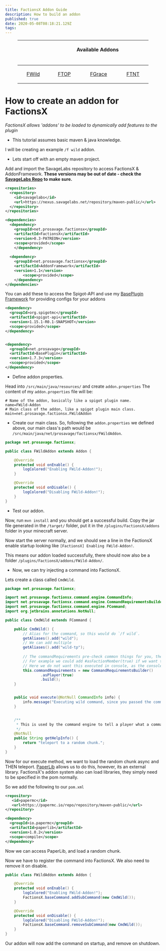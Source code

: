 ```yaml
---
title: FactionsX Addon Guide
description: How to build an addon
published: true
date: 2020-05-08T08:18:21.129Z
tags: 
---
```


<figure class="table"><table><thead><tr><th colspan="4"><p style="text-align:center;">
&nbsp; &nbsp; &nbsp; &nbsp; &nbsp; &nbsp; &nbsp; &nbsp; &nbsp; &nbsp; &nbsp; &nbsp; &nbsp; &nbsp; &nbsp; &nbsp; &nbsp; &nbsp; &nbsp; &nbsp; &nbsp; Available Addons &nbsp; &nbsp; &nbsp; &nbsp; &nbsp; &nbsp; &nbsp; &nbsp; &nbsp; &nbsp; &nbsp; &nbsp; &nbsp; &nbsp; &nbsp; &nbsp; &nbsp; &nbsp; &nbsp; &nbsp; &nbsp; &nbsp; &nbsp; &nbsp;&nbsp;</p></th></tr></thead>
<tbody><tr><td><p style="text-align:center;"><a href="https://wiki.savagelabs.net/factions/addons/fwild">FWild</a></p></td><td>
<p style="text-align:center;"><a href="https://wiki.savagelabs.net/factions/addons/ftop">FTOP</a></p></td><td>
<p style="text-align:center;"><a href="https://wiki.savagelabs.net/factions/addons/fgrace">FGrace</a></p></td><td>
<p style="text-align:center;"><a href="https://wiki.savagelabs.net/factions/addons/ftnt">FTNT</a></p></td></tr></tbody></table></figure>

# How to create an addon for FactionsX
*FactionsX allows 'addons' to be loaded to dynamically add features to the plugin*

* This tutorial assumes basic maven & java knowledge.

I will be creating an example `/f wild` addon.

* Lets start off with an empty maven project.

Add and import the SavageLabs repository to access FactionsX & AddonFramework.
**These versions may be out of date - check the [SavageLabs Repo](https://nexus.savagelabs.net/#browse/browse:maven-releases:net%2Fprosavage%2Ffactionsx) to make sure.**
```xml
<repositories>
  <repository>
    <id>savagelabs</id>
    <url>https://nexus.savagelabs.net/repository/maven-public/</url>
  </repository>
</repositories>

<dependencies>
  <dependency>
    <groupId>net.prosavage.factionsx</groupId>
    <artifactId>FactionsX</artifactId>
    <version>0.3-PATREON</version>
    <scope>provided</scope>
	</dependency>
  
  <dependency>
    <groupId>net.prosavage.factionsx</groupId>
    <artifactId>AddonFramework</artifactId>
    <version>1.1</version>
		<scope>provided</scope>
	</dependency>
</dependencies>
```

You can add these to access the Spigot-API and use my [BasePlugin Framework](https://github.com/SavageLabs/SavageFramework) for providing configs for your addons
```xml
<dependency>
  <groupId>org.spigotmc</groupId>
  <artifactId>spigot-api</artifactId>
  <version>1.15.1-R0.1-SNAPSHOT</version>
  <scope>provided</scope>
</dependency>


<dependency>
  <groupId>net.prosavage</groupId>
  <artifactId>BasePlugin</artifactId>
  <version>1.7.3</version>
  <scope>provided</scope>
</dependency>
```

* Define addon properties.

Head into `/src/main/java/resources/` and create `addon.properties`
The content of my `addon.properties` file will be:
```properties
# Name of the addon, basically like a spigot plugin name.
name=FWild-Addon
# Main class of the addon, like a spigot plugin main class.
main=net.prosavage.factionsx.FWildAddon
```

* Create our main class.
So, following the `addon.properties` we defined above, our main class's path would be `/src/main/java/net/prosavage/factionsx/FWildAddon`.
```java
package net.prosavage.factionsx;

public class FWildAddon extends Addon {

    @Override
    protected void onEnable() {
        logColored("Enabling FWild-Addon!");
    }

    @Override
    protected void onDisable() {
        logColored("Disabling FWild-Addon!");
    }
}
```

* Test our addon.

Now, run `mvn install` and you should get a successful build. 
Copy the jar file generated in the `/target/` folder, put it in the `/plugins/FactionsX/addons` folder in your minecraft server.

Now start the server normally, and we should see a line in the FactionsX enable startup looking like `[FactionsX] Enabling FWild-Addon!`.

This means our addon loaded successfully, there should now also be a folder `/plugins/FactionsX/addons/FWild-Addon/`.

* Now, we can try injecting a command into FactionsX.

Lets create a class called `CmdWild`.
```java
package net.prosavage.factionsx;

import net.prosavage.factionsx.command.engine.CommandInfo;
import net.prosavage.factionsx.command.engine.CommandRequirementsBuilder;
import net.prosavage.factionsx.command.engine.FCommand;
import org.jetbrains.annotations.NotNull;

public class CmdWild extends FCommand {

    public CmdWild() {
        // Alias for the command, so this would do `/f wild`.
        getAliases().add("wild");
        // We can add multiple
        getAliases().add("wild-tp");
        
        // The commandRequirements pre-check common things for you, the official way.
        // For example we could add #asFactionMember(true) if we want to make sure they're a faction member.
        // Here we do not want this executed in console, as the console cannot be teleported.
        this.commandRequirements = new CommandRequirementsBuilder()
                .asPlayer(true)
                .build();
    }


    public void execute(@NotNull CommandInfo info) {
        info.message("Executing wild command, since you passed the command requirement check.");
    }


    /**
     * This is used by the command engine to tell a player what a command does in the help menu
     */
    @NotNull
    public String getHelpInfo() {
        return "teleport to a random chunk.";
    }
}
```

Now for our execute method, we want to load the random chunk async and THEN teleport.
[PaperLib](https://github.com/PaperMC/PaperLib) allows us to do this, however, its an external library. FactionsX's addon system also can load libraries, they simply need to be specified in the pom normally.

So we add the following to our `pom.xml`
```xml
<repository>
   <id>papermc</id>
   <url>https://papermc.io/repo/repository/maven-public/</url>
</repository>

<dependency>
  <groupId>io.papermc</groupId>
  <artifactId>paperlib</artifactId>
  <version>1.0.2</version>
  <scope>compile</scope>
</dependency>
```

Now we can access PaperLib, and load a random chunk.


Now we have to register the command into FactionsX.
We also need to remove it on disable.
```java
public class FWildAddon extends Addon {

    @Override
    protected void onEnable() {
        logColored("Enabling FWild-Addon!");
        FactionsX.baseCommand.addSubCommand(new CmdWild());
    }

    @Override
    protected void onDisable() {
        logColored("Disabling FWild-Addon!");
        FactionsX.baseCommand.removeSubCommand(new CmdWild());
    }
}
```
Our addon will now add the command on startup, and remove on shutdown.


